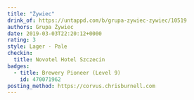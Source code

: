 ```yaml
---
title: "Żywiec"
drink_of: https://untappd.com/b/grupa-zywiec-zywiec/10519
authors: Grupa Żywiec
date: 2019-03-03T22:20:12+0000
rating: 3
style: Lager - Pale
checkin:
  title: Novotel Hotel Szczecin
badges:
  - title: Brewery Pioneer (Level 9)
    id: 470071962
posting_method: https://corvus.chrisburnell.com
---
```

